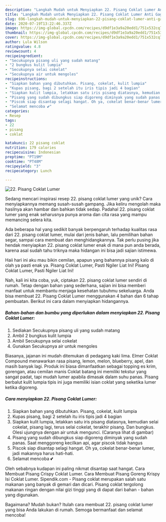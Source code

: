 ```yaml
---
description: "Langkah Mudah untuk Menyiapkan 22. Pisang Coklat Lumer Anti Gagal"
title: "Langkah Mudah untuk Menyiapkan 22. Pisang Coklat Lumer Anti Gagal"
slug: 696-langkah-mudah-untuk-menyiapkan-22-pisang-coklat-lumer-anti-gagal
date: 2020-07-19T13:22:46.337Z
image: https://img-global.cpcdn.com/recipes/d9df1e3a9a20edd1/751x532cq70/22-pisang-coklat-lumer-foto-resep-utama.jpg
thumbnail: https://img-global.cpcdn.com/recipes/d9df1e3a9a20edd1/751x532cq70/22-pisang-coklat-lumer-foto-resep-utama.jpg
cover: https://img-global.cpcdn.com/recipes/d9df1e3a9a20edd1/751x532cq70/22-pisang-coklat-lumer-foto-resep-utama.jpg
author: Lula Wilson
ratingvalue: 4.8
reviewcount: 4
recipeingredient:
- "Secukupnya pisang uli yang sudah matang"
- "2 bungkus kulit lumpia"
- "Secukupnya selai cokelat"
- "Secukupnya air untuk mengoles"
recipeinstructions:
- "Siapkan bahan yang dibutuhkan. Pisang, cokelat, kulit lumpia"
- "Kupas pisang, bagi 2 setelah itu iris tipis jadi 4 bagian"
- "Siapkan kulit lumpia, letakkan satu iris pisang diatasnya, kemudian selai cokelat, pisang lagi, terus selai cokelat, terakhir pisang. Dan bungkus. Olesi ujungnya dengan air untuk mengunci. (Caranya lihat di gambar)"
- "Pisang yang sudah dibungkus siap digoreng diminyak yang sudah panas. Saat menggoreng kecilkan api, agar piscok tidak hangus"
- "Piscok siap disantap selagi hangat. Oh ya, cokelat benar-benar lumer, jadi makannya harus hati-hati."
- "Selamat mencoba 💕"
categories:
- Resep
tags:
- 22
- pisang
- coklat

katakunci: 22 pisang coklat 
nutrition: 179 calories
recipecuisine: Indonesian
preptime: "PT19M"
cooktime: "PT48M"
recipeyield: "3"
recipecategory: Lunch

---
```



![22. Pisang Coklat Lumer](https://img-global.cpcdn.com/recipes/d9df1e3a9a20edd1/751x532cq70/22-pisang-coklat-lumer-foto-resep-utama.jpg)

Sedang mencari inspirasi resep 22. pisang coklat lumer yang unik? Cara menyiapkannya memang susah-susah gampang. Jika keliru mengolah maka hasilnya akan hambar dan bahkan tidak sedap. Padahal 22. pisang coklat lumer yang enak seharusnya punya aroma dan cita rasa yang mampu memancing selera kita.

Ada beberapa hal yang sedikit banyak berpengaruh terhadap kualitas rasa dari 22. pisang coklat lumer, mulai dari jenis bahan, lalu pemilihan bahan segar, sampai cara membuat dan menghidangkannya. Tak perlu pusing jika hendak menyiapkan 22. pisang coklat lumer enak di mana pun anda berada, karena asal sudah tahu triknya maka hidangan ini bisa jadi sajian istimewa.

Haii hari ini aku mau bikin cemilan, apapun yang bahannya pisang kalo di olah ya pasti enak ya. Pisang Coklat Lumer, Pasti Ngiler Liat Ini! Pisang Coklat Lumer, Pasti Ngiler Liat Ini!


Nah, kali ini kita coba, yuk, ciptakan 22. pisang coklat lumer sendiri di rumah. Tetap dengan bahan yang sederhana, sajian ini bisa memberi manfaat untuk membantu menjaga kesehatan tubuhmu sekeluarga. Anda bisa membuat 22. Pisang Coklat Lumer menggunakan 4 bahan dan 6 tahap pembuatan. Berikut ini cara dalam menyiapkan hidangannya.

<!--inarticleads1-->

##### Bahan-bahan dan bumbu yang diperlukan dalam menyiapkan 22. Pisang Coklat Lumer:

1. Sediakan Secukupnya pisang uli yang sudah matang
1. Ambil 2 bungkus kulit lumpia
1. Ambil Secukupnya selai cokelat
1. Gunakan Secukupnya air untuk mengoles


Biasanya, jajanan ini mudah ditemukan di pedagang kaki lima. Elmer Coklat Compound menawarkan rasa pisang, lemon, melon, blueberry, apel, dan masih banyak lagi. Produk ini biasa dimanfaatkan sebagai topping es krim, gorengan, atau cemilan manis Coklat batang ini memiliki tekstur yang sangat padat, tapi mudah lumer apabila dimasak dalam suhu panas. Pisang berbalut kulit lumpia tipis ini juga memiliki isian coklat yang seketika lumer ketika digoreng. 

<!--inarticleads2-->

##### Cara menyiapkan 22. Pisang Coklat Lumer:

1. Siapkan bahan yang dibutuhkan. Pisang, cokelat, kulit lumpia
1. Kupas pisang, bagi 2 setelah itu iris tipis jadi 4 bagian
1. Siapkan kulit lumpia, letakkan satu iris pisang diatasnya, kemudian selai cokelat, pisang lagi, terus selai cokelat, terakhir pisang. Dan bungkus. Olesi ujungnya dengan air untuk mengunci. (Caranya lihat di gambar)
1. Pisang yang sudah dibungkus siap digoreng diminyak yang sudah panas. Saat menggoreng kecilkan api, agar piscok tidak hangus
1. Piscok siap disantap selagi hangat. Oh ya, cokelat benar-benar lumer, jadi makannya harus hati-hati.
1. Selamat mencoba 💕


Oleh sebabnya kudapan ini paling nikmat disantap saat hangat. Cara Membuat Pisang Crispy Coklat Lumer. Cara Membuat Pisang Goreng Krispy Isi Coklat Lumer. Sipendik.com - Pisang coklat merupakan salah satu makanan yang banyak di gemari dan dicari. Pisang coklat tergolong makanan ringan dengan nilai gizi tinggi yang di dapat dari bahan - bahan yang digunakan. 

Bagaimana? Mudah bukan? Itulah cara membuat 22. pisang coklat lumer yang bisa Anda lakukan di rumah. Semoga bermanfaat dan selamat mencoba!
